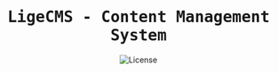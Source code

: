 <h1 align="center">
    <samp>LigeCMS - Content Management System</samp>
</h1>

<p align="center">
    <img alt="License" src="https://img.shields.io/github/license/livegame-esports/lige-cms?color=%23fff&label=Litsenziya&logo=github&logoColor=%23fff&style=flat-square" />
</p>
